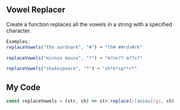 ## Vowel Replacer

Create a function replaces all the vowels in a string with a specified character.
```js
Examples:
replaceVowels("the aardvark", "#") ➞ "th# ##rdv#rk"

replaceVowels("minnie mouse", "?") ➞ "m?nn?? m??s?"

replaceVowels("shakespeare", "*") ➞ "sh*k*sp**r*"
```

## My Code
```js
const replaceVowels = (str, ch) => str.replace(/[aeiou]/gi, ch)
```
